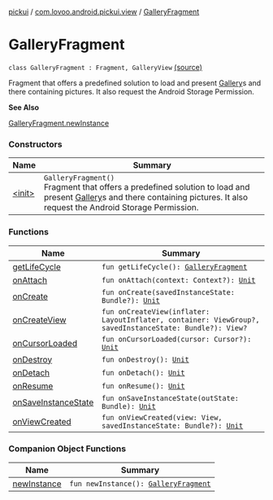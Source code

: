 [pickui](../../index.md) / [com.lovoo.android.pickui.view](../index.md) / [GalleryFragment](./index.md)

# GalleryFragment

`class GalleryFragment : Fragment, GalleryView` [(source)](https://github.com/lovoo/android-pickpic/blob/master/pickui/src/main/kotlin/com/lovoo/android/pickui/view/GalleryFragment.kt#L37)

Fragment that offers a predefined solution to load and present [Gallery](#)s and there
containing pictures. It also request the Android Storage Permission.

**See Also**

[GalleryFragment.newInstance](new-instance.md)

### Constructors

| Name | Summary |
|---|---|
| [&lt;init&gt;](-init-.md) | `GalleryFragment()`<br>Fragment that offers a predefined solution to load and present [Gallery](#)s and there containing pictures. It also request the Android Storage Permission. |

### Functions

| Name | Summary |
|---|---|
| [getLifeCycle](get-life-cycle.md) | `fun getLifeCycle(): `[`GalleryFragment`](./index.md) |
| [onAttach](on-attach.md) | `fun onAttach(context: Context?): `[`Unit`](https://kotlinlang.org/api/latest/jvm/stdlib/kotlin/-unit/index.html) |
| [onCreate](on-create.md) | `fun onCreate(savedInstanceState: Bundle?): `[`Unit`](https://kotlinlang.org/api/latest/jvm/stdlib/kotlin/-unit/index.html) |
| [onCreateView](on-create-view.md) | `fun onCreateView(inflater: LayoutInflater, container: ViewGroup?, savedInstanceState: Bundle?): View?` |
| [onCursorLoaded](on-cursor-loaded.md) | `fun onCursorLoaded(cursor: Cursor?): `[`Unit`](https://kotlinlang.org/api/latest/jvm/stdlib/kotlin/-unit/index.html) |
| [onDestroy](on-destroy.md) | `fun onDestroy(): `[`Unit`](https://kotlinlang.org/api/latest/jvm/stdlib/kotlin/-unit/index.html) |
| [onDetach](on-detach.md) | `fun onDetach(): `[`Unit`](https://kotlinlang.org/api/latest/jvm/stdlib/kotlin/-unit/index.html) |
| [onResume](on-resume.md) | `fun onResume(): `[`Unit`](https://kotlinlang.org/api/latest/jvm/stdlib/kotlin/-unit/index.html) |
| [onSaveInstanceState](on-save-instance-state.md) | `fun onSaveInstanceState(outState: Bundle): `[`Unit`](https://kotlinlang.org/api/latest/jvm/stdlib/kotlin/-unit/index.html) |
| [onViewCreated](on-view-created.md) | `fun onViewCreated(view: View, savedInstanceState: Bundle?): `[`Unit`](https://kotlinlang.org/api/latest/jvm/stdlib/kotlin/-unit/index.html) |

### Companion Object Functions

| Name | Summary |
|---|---|
| [newInstance](new-instance.md) | `fun newInstance(): `[`GalleryFragment`](./index.md) |
